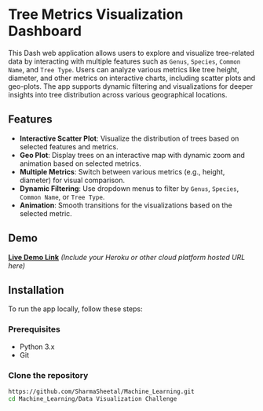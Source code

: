 # Tree Metrics Visualization Dashboard

This Dash web application allows users to explore and visualize tree-related data by interacting with multiple features such as `Genus`, `Species`, `Common Name`, and `Tree Type`. Users can analyze various metrics like tree height, diameter, and other metrics on interactive charts, including scatter plots and geo-plots. The app supports dynamic filtering and visualizations for deeper insights into tree distribution across various geographical locations.

## Features

- **Interactive Scatter Plot**: Visualize the distribution of trees based on selected features and metrics.
- **Geo Plot**: Display trees on an interactive map with dynamic zoom and animation based on selected metrics.
- **Multiple Metrics**: Switch between various metrics (e.g., height, diameter) for visual comparison.
- **Dynamic Filtering**: Use dropdown menus to filter by `Genus`, `Species`, `Common Name`, or `Tree Type`.
- **Animation**: Smooth transitions for the visualizations based on the selected metric.

## Demo

[**Live Demo Link**](#) *(Include your Heroku or other cloud platform hosted URL here)*

## Installation

To run the app locally, follow these steps:

### Prerequisites

- Python 3.x
- Git

### Clone the repository

```bash
https://github.com/SharmaSheetal/Machine_Learning.git
cd Machine_Learning/Data Visualization Challenge
